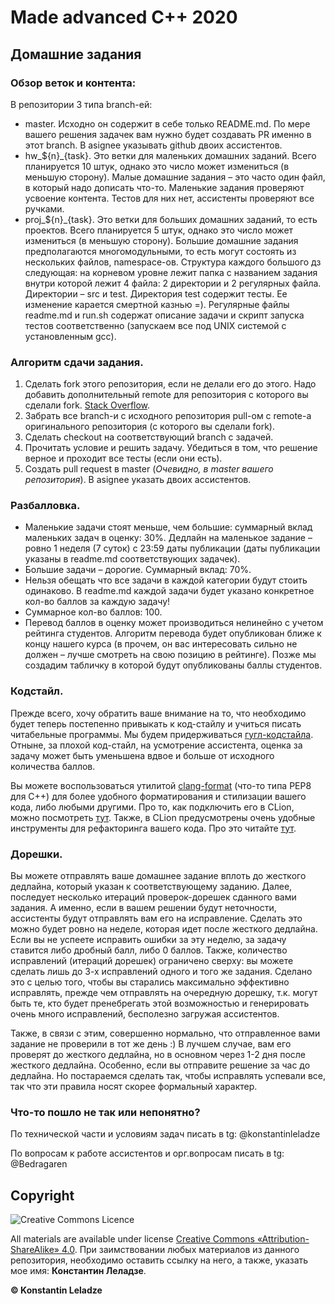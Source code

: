 # Made advanced C++ 2020
## Домашние задания

### Обзор веток и контента:
В репозитории 3 типа branch-ей:
+ master. Исходно он содержит в себе только README.md. По мере вашего решения задачек вам нужно будет создавать PR именно в этот branch. В asignee указывать github двоих ассистентов.
+ hw_${n}_{task}. Это ветки для маленьких домашних заданий. Всего планируется 10 штук, однако это число может измениться (в меньшую сторону). Малые домашние задания – это часто один файл, в который надо дописать что-то. Маленькие задания проверяют усвоение контента. Тестов для них нет, ассистенты проверяют все ручками.
+ proj_${n}_{task}. Это ветки для больших домашних заданий, то есть проектов. Всего планируется 5 штук, однако это число может измениться (в меньшую сторону). Большие домашние задания предполагаются многомодульными, то есть могут состоять из нескольких файлов, namespace-ов. Структура каждого большого дз следующая: на корневом уровне лежит папка с названием задания внутри которой лежит 4 файла: 2 директории и 2 регулярных файла. Директории – src и test. Директория test содержит тесты. Ее изменение карается смертной казнью =). Регулярные файлы readme.md и run.sh содержат описание задачи и скрипт запуска тестов соответственно (запускаем все под UNIX системой с установленным gcc). 

### Алгоритм сдачи задания.
1) Сделать fork этого репозитория, если не делали его до этого. Надо добавить дополнительный remote для репозитория с которого вы сделали fork. [Stack Overflow](https://stackoverflow.com/questions/3903817/pull-new-updates-from-original-github-repository-into-forked-github-repository).
2) Забрать все branch-и с исходного репозитория pull-ом с remote-а оригинального репозитория (с которого вы сделали fork).
3) Сделать checkout на соответствующий branch с задачей.
4) Прочитать условие и решить задачу. Убедиться в том, что решение верное и проходит все тесты (если они есть).
5) Создать pull request в master (*Очевидно, в master вашего репозитория*). В asignee указать двоих ассистентов.

### Разбалловка.
+ Маленькие задачи стоят меньше, чем большие: суммарный вклад маленьких задач в оценку: 30%. Дедлайн на маленькое задание – ровно 1 неделя (7 суток) с 23:59 даты публикации (даты публикации указаны в readme.md соответствующих задачек).
+ Большие задачи – дорогие. Суммарный вклад: 70%.
+ Нельзя обещать что все задачи в каждой категории будут стоить одинаково. В readme.md каждой задачи будет указано конкретное кол-во баллов за каждую задачу!
+ Суммарное кол-во баллов: 100.
+ Перевод баллов в оценку может производиться нелинейно с учетом рейтинга студентов. Алгоритм перевода будет опубликован ближе к концу нашего курса (в прочем, он вас интересовать сильно не должен – лучше смотреть на свою позицию в рейтинге). Позже мы создадим табличку в которой будут опубликованы баллы студентов.

### Кодстайл.
Прежде всего, хочу обратить ваше внимание на то, что необходимо будет теперь постепенно привыкать к код-стайлу и учиться писать читабельные программы. Мы будем придерживаться [гугл-кодстайла](https://google.github.io/styleguide/cppguide.html). Отныне, за плохой код-стайл, на усмотрение ассистента, оценка за задачу может быть уменьшена вдвое и больше от исходного количества баллов. 

Вы можете воспользоваться утилитой [clang-format](https://clang.llvm.org/docs/ClangFormatStyleOptions.html) (что-то типа РЕР8 для С++) для более удобного форматирования и стилизации вашего кода, либо любыми другими. Про то, как подключить его в CLion, можно посмотреть [тут](https://www.jetbrains.com/help/clion/clangformat-as-alternative-formatter.html#clion-support). Также, в CLion предусмотрены очень удобные инструменты для рефакторинга вашего кода. Про это читайте [тут](https://blog.jetbrains.com/clion/2014/12/refactorings-in-clion-be-safe-and-quick/). 

### Дорешки.
Вы можете отправлять ваше домашнее задание вплоть до жесткого дедлайна, который указан к соответствующему заданию. Далее, последует несколько итераций проверок-дорешек сданного вами задания. А именно, если в вашем решении будут неточности, ассистенты будут отправлять вам его на исправление. Сделать это можно будет ровно на неделе, которая идет после жесткого дедлайна. Если вы не успеете исправить ошибки за эту неделю, за задачу ставится либо дробный балл, либо 0 баллов. Также, количество исправлений (итераций дорешек) ограничено сверху: вы можете сделать лишь до 3-х исправлений одного и того же задания. Сделано это с целью того, чтобы вы старались максимально эффективно исправлять, прежде чем отправлять на очередную дорешку, т.к. могут быть те, кто будет пренебрегать этой возможностью и генерировать очень много исправлений, бесполезно загружая ассистентов.

Также, в связи с этим, совершенно нормально, что отправленное вами задание не проверили в тот же день :) В лучшем случае, вам его проверят до жесткого дедлайна, но в основном через 1-2 дня после жесткого дедлайна. Особенно, если вы отправите решение за час до дедлайна. Но постараемся сделать так, чтобы исправлять успевали все, так что эти правила носят скорее формальный характер.

### Что-то пошло не так или непонятно?
По технической части и условиям задач писать в tg: @konstantinleladze

По вопросам к работе ассистентов и орг.вопросам писать в tg: @Bedragaren

## Copyright

![Creative Commons Licence](https://i.creativecommons.org/l/by-sa/4.0/88x31.png)

All materials are available under license [Creative Commons «Attribution-ShareAlike» 4.0](http://creativecommons.org/licenses/by-sa/4.0/).
При заимствовании любых материалов из данного репозитория, необходимо оставить ссылку на него, а также, указать мое имя: **Константин Леладзе**.

__© Konstantin Leladze__

